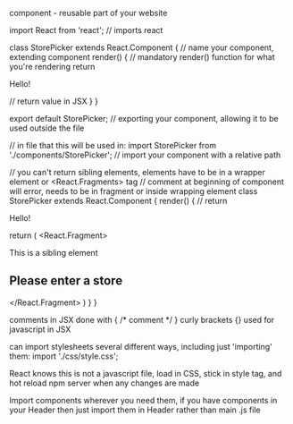 component - reusable part of your website


import React from 'react';  // imports react

class StorePicker extends React.Component { // name your component, extending component
    render() {                              // mandatory render() function for what you're rendering
        return <p>Hello!</p>                // return value in JSX
    }
}

export default StorePicker;                 // exporting your component, allowing it to be used outside the file

// in file that this will be used in:
import StorePicker from './components/StorePicker'; // import your component with a relative path

// you can't return sibling elements, elements have to be in a wrapper element or <React.Fragments> tag
// comment at beginning of component will error, needs to be in fragment or inside wrapping element
class StorePicker extends React.Component {
    render() {
        // return <p>Hello!</p>
        return (
            <React.Fragment>
            <p>This is a sibling element</p> 
        <form className="store-selector">
            <h2>Please enter a store</h2>
        </form>
            </React.Fragment>
        )
    }
} 

comments in JSX done with { /* comment */ }
curly brackets {} used for javascript in JSX

can import stylesheets several different ways, including just 'importing' them:
import './css/style.css';

React knows this is not a javascript file, load in CSS, stick in style tag, and hot reload npm server when any changes are made

Import components wherever you need them, if you have components in your Header then just import them in Header rather than main .js file